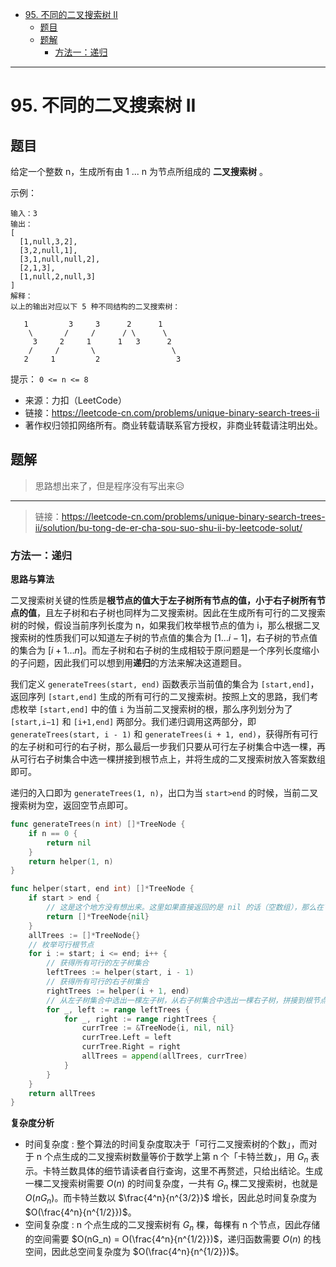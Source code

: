 - [95. 不同的二叉搜索树 II](#95-不同的二叉搜索树-ii)
  - [题目](#题目)
  - [题解](#题解)
    - [方法一：递归](#方法一递归)

------------------------------

# 95. 不同的二叉搜索树 II

## 题目

给定一个整数 n，生成所有由 1 ... n 为节点所组成的 **二叉搜索树** 。

示例：

```
输入：3
输出：
[
  [1,null,3,2],
  [3,2,null,1],
  [3,1,null,null,2],
  [2,1,3],
  [1,null,2,null,3]
]
解释：
以上的输出对应以下 5 种不同结构的二叉搜索树：

   1         3     3      2      1
    \       /     /      / \      \
     3     2     1      1   3      2
    /     /       \                 \
   2     1         2                 3
```

提示： `0 <= n <= 8`

- 来源：力扣（LeetCode）
- 链接：https://leetcode-cn.com/problems/unique-binary-search-trees-ii
- 著作权归领扣网络所有。商业转载请联系官方授权，非商业转载请注明出处。

## 题解

> 思路想出来了，但是程序没有写出来😥

--------------------

> 链接：https://leetcode-cn.com/problems/unique-binary-search-trees-ii/solution/bu-tong-de-er-cha-sou-suo-shu-ii-by-leetcode-solut/

### 方法一：递归

**思路与算法**

二叉搜索树关键的性质是**根节点的值大于左子树所有节点的值，小于右子树所有节点的值**，且左子树和右子树也同样为二叉搜索树。因此在生成所有可行的二叉搜索树的时候，假设当前序列长度为 n，如果我们枚举根节点的值为 i，那么根据二叉搜索树的性质我们可以知道左子树的节点值的集合为 $[1 \ldots i-1]$，右子树的节点值的集合为 $[i+1 \ldots n]$。而左子树和右子树的生成相较于原问题是一个序列长度缩小的子问题，因此我们可以想到用**递归**的方法来解决这道题目。

我们定义 `generateTrees(start, end)` 函数表示当前值的集合为 `[start,end]`，返回序列 `[start,end]` 生成的所有可行的二叉搜索树。按照上文的思路，我们考虑枚举 `[start,end]` 中的值 `i` 为当前二叉搜索树的根，那么序列划分为了 `[start,i−1]` 和 `[i+1,end]` 两部分。我们递归调用这两部分，即 `generateTrees(start, i - 1)` 和 `generateTrees(i + 1, end)`，获得所有可行的左子树和可行的右子树，那么最后一步我们只要从可行左子树集合中选一棵，再从可行右子树集合中选一棵拼接到根节点上，并将生成的二叉搜索树放入答案数组即可。

递归的入口即为 `generateTrees(1, n)`，出口为当 `start>end` 的时候，当前二叉搜索树为空，返回空节点即可。

```go
func generateTrees(n int) []*TreeNode {
    if n == 0 {
        return nil
    }
    return helper(1, n)
}

func helper(start, end int) []*TreeNode {
    if start > end {
        // 这是这个地方没有想出来。这里如果直接返回的是 nil 的话（空数组），那么在下面遍历左右子树的时候可能左子树就没有，同样右子树也可能没有。
        return []*TreeNode{nil}
    }
    allTrees := []*TreeNode{}
    // 枚举可行根节点
    for i := start; i <= end; i++ {
        // 获得所有可行的左子树集合
        leftTrees := helper(start, i - 1)
        // 获得所有可行的右子树集合
        rightTrees := helper(i + 1, end)
        // 从左子树集合中选出一棵左子树，从右子树集合中选出一棵右子树，拼接到根节点上
        for _, left := range leftTrees {
            for _, right := range rightTrees {
                currTree := &TreeNode{i, nil, nil}
                currTree.Left = left
                currTree.Right = right
                allTrees = append(allTrees, currTree)
            }
        }
    }
    return allTrees
}
```

**复杂度分析**

- 时间复杂度 : 整个算法的时间复杂度取决于「可行二叉搜索树的个数」，而对于 n 个点生成的二叉搜索树数量等价于数学上第 n 个「卡特兰数」，用 $G_n$ 表示。卡特兰数具体的细节请读者自行查询，这里不再赘述，只给出结论。生成一棵二叉搜索树需要 $O(n)$ 的时间复杂度，一共有 $G_n$ 棵二叉搜索树，也就是 $O(nG_n)$。而卡特兰数以 $\frac{4^n}{n^{3/2}}$ 增长，因此总时间复杂度为 $O(\frac{4^n}{n^{1/2}})$。
- 空间复杂度 : n 个点生成的二叉搜索树有 $G_n$ 棵，每棵有 n 个节点，因此存储的空间需要 $O(nG_n) = O(\frac{4^n}{n^{1/2}})$，递归函数需要 $O(n)$ 的栈空间，因此总空间复杂度为 $O(\frac{4^n}{n^{1/2}})$。 